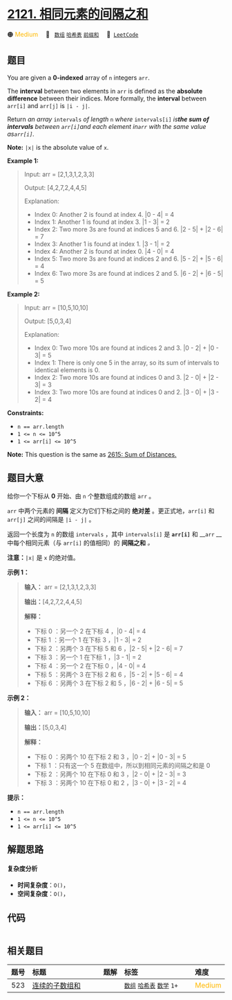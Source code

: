 # [2121. 相同元素的间隔之和](https://leetcode.com/problems/intervals-between-identical-elements)

🟠 <font color=#ffb800>Medium</font>&emsp; 🔖&ensp; [`数组`](/tag/array.md) [`哈希表`](/tag/hash-table.md) [`前缀和`](/tag/prefix-sum.md)&emsp; 🔗&ensp;[`LeetCode`](https://leetcode.com/problems/intervals-between-identical-elements)

## 题目

You are given a **0-indexed** array of `n` integers `arr`.

The **interval** between two elements in `arr` is defined as the **absolute
difference** between their indices. More formally, the **interval** between
`arr[i]` and `arr[j]` is `|i - j|`.

Return _an array_ `intervals` _of length_ `n` _where_ `intervals[i]` _is**the
sum of intervals** between _`arr[i]`_and each element in_`arr` _with the same
value as_`arr[i]`_._

**Note:** `|x|` is the absolute value of `x`.



**Example 1:**

> Input: arr = [2,1,3,1,2,3,3]
> 
> Output: [4,2,7,2,4,4,5]
> 
> Explanation:
> - Index 0: Another 2 is found at index 4. |0 - 4| = 4
> - Index 1: Another 1 is found at index 3. |1 - 3| = 2
> - Index 2: Two more 3s are found at indices 5 and 6. |2 - 5| + |2 - 6| = 7
> - Index 3: Another 1 is found at index 1. |3 - 1| = 2
> - Index 4: Another 2 is found at index 0. |4 - 0| = 4
> - Index 5: Two more 3s are found at indices 2 and 6. |5 - 2| + |5 - 6| = 4
> - Index 6: Two more 3s are found at indices 2 and 5. |6 - 2| + |6 - 5| = 5

**Example 2:**

> Input: arr = [10,5,10,10]
> 
> Output: [5,0,3,4]
> 
> Explanation:
> - Index 0: Two more 10s are found at indices 2 and 3. |0 - 2| + |0 - 3| = 5
> - Index 1: There is only one 5 in the array, so its sum of intervals to identical elements is 0.
> - Index 2: Two more 10s are found at indices 0 and 3. |2 - 0| + |2 - 3| = 3
> - Index 3: Two more 10s are found at indices 0 and 2. |3 - 0| + |3 - 2| = 4

**Constraints:**

  * `n == arr.length`
  * `1 <= n <= 10^5`
  * `1 <= arr[i] <= 10^5`



**Note:** This question is the same as [ 2615: Sum of
Distances.](https://leetcode.com/problems/sum-of-distances/description/)


## 题目大意

给你一个下标从 **0** 开始、由 `n` 个整数组成的数组 `arr` 。

`arr` 中两个元素的 **间隔** 定义为它们下标之间的 **绝对差** 。更正式地，`arr[i]` 和 `arr[j]` 之间的间隔是 `|i -
j|` 。

返回一个长度为 `n` 的数组 `intervals` ，其中 `intervals[i]` 是 __`arr[i]`__ 和 __`arr` __
中每个相同元素（与 `arr[i]` 的值相同）的 **间隔之和** _。_

**注意：**`|x|` 是 `x` 的绝对值。



**示例 1：**

> 
> 
> 
> 
> 
> **输入：** arr = [2,1,3,1,2,3,3]
> 
> **输出：**[4,2,7,2,4,4,5]
> 
> **解释：**
> - 下标 0 ：另一个 2 在下标 4 ，|0 - 4| = 4
> - 下标 1 ：另一个 1 在下标 3 ，|1 - 3| = 2
> - 下标 2 ：另两个 3 在下标 5 和 6 ，|2 - 5| + |2 - 6| = 7
> - 下标 3 ：另一个 1 在下标 1 ，|3 - 1| = 2
> - 下标 4 ：另一个 2 在下标 0 ，|4 - 0| = 4
> - 下标 5 ：另两个 3 在下标 2 和 6 ，|5 - 2| + |5 - 6| = 4
> - 下标 6 ：另两个 3 在下标 2 和 5 ，|6 - 2| + |6 - 5| = 5
> 
> 

**示例 2：**

> 
> 
> 
> 
> 
> **输入：** arr = [10,5,10,10]
> 
> **输出：**[5,0,3,4]
> 
> **解释：**
> - 下标 0 ：另两个 10 在下标 2 和 3 ，|0 - 2| + |0 - 3| = 5
> - 下标 1 ：只有这一个 5 在数组中，所以到相同元素的间隔之和是 0
> - 下标 2 ：另两个 10 在下标 0 和 3 ，|2 - 0| + |2 - 3| = 3
> - 下标 3 ：另两个 10 在下标 0 和 2 ，|3 - 0| + |3 - 2| = 4
> 
> 



**提示：**

  * `n == arr.length`
  * `1 <= n <= 10^5`
  * `1 <= arr[i] <= 10^5`


## 解题思路

#### 复杂度分析

- **时间复杂度**：`O()`，
- **空间复杂度**：`O()`，

## 代码

```javascript

```

## 相关题目

<!-- prettier-ignore -->
| 题号 | 标题 | 题解 | 标签 | 难度 |
| :------: | :------ | :------: | :------ | :------ |
| 523 | [连续的子数组和](https://leetcode.com/problems/continuous-subarray-sum) |  |  [`数组`](/tag/array.md) [`哈希表`](/tag/hash-table.md) [`数学`](/tag/math.md) `1+` | <font color=#ffb800>Medium</font> |

<style>
.blue {
    background-color: #096dd9;
    padding: 0.25rem 0.5rem;
    margin: 0;
    font-size: 0.85em;
    border-radius: 3px;
    color: white;
    font-weight: 500;
}
table th:first-of-type { width: 10%; }
table th:nth-of-type(2) { width: 35%; }
table th:nth-of-type(3) { width: 10%; }
table th:nth-of-type(4) { width: 35%; }
table th:nth-of-type(5) { width: 10%; }
</style>
